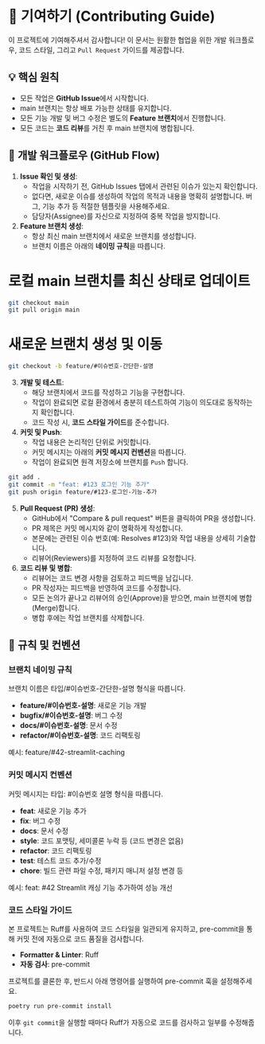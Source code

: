 # **🤝 기여하기 (Contributing Guide)**

이 프로젝트에 기여해주셔서 감사합니다! 이 문서는 원활한 협업을 위한 개발 워크플로우, 코드 스타일, 그리고 `Pull Request` 가이드를 제공합니다.

## **💡 핵심 원칙**

* 모든 작업은 **GitHub Issue**에서 시작합니다.  
* main 브랜치는 항상 배포 가능한 상태를 유지합니다.  
* 모든 기능 개발 및 버그 수정은 별도의 **Feature 브랜치**에서 진행합니다.  
* 모든 코드는 **코드 리뷰**를 거친 후 main 브랜치에 병합됩니다.

## **🚀 개발 워크플로우 (GitHub Flow)**

1. **Issue 확인 및 생성**:  
   * 작업을 시작하기 전, GitHub Issues 탭에서 관련된 이슈가 있는지 확인합니다.  
   * 없다면, 새로운 이슈를 생성하여 작업의 목적과 내용을 명확히 설명합니다. 버그, 기능 추가 등 적절한 템플릿을 사용해주세요.  
   * 담당자(Assignee)를 자신으로 지정하여 중복 작업을 방지합니다.  
2. **Feature 브랜치 생성**:  
   * 항상 최신 main 브랜치에서 새로운 브랜치를 생성합니다.  
   * 브랜치 이름은 아래의 **네이밍 규칙**을 따릅니다.

# 로컬 main 브랜치를 최신 상태로 업데이트 

```bash 
git checkout main  
git pull origin main
```

# 새로운 브랜치 생성 및 이동

```bash  
git checkout -b feature/#이슈번호-간단한-설명
```

3. **개발 및 테스트**:  
   * 해당 브랜치에서 코드를 작성하고 기능을 구현합니다.  
   * 작업이 완료되면 로컬 환경에서 충분히 테스트하여 기능이 의도대로 동작하는지 확인합니다.  
   * 코드 작성 시, **코드 스타일 가이드**를 준수합니다.  
4. **커밋 및 Push**:  
   * 작업 내용은 논리적인 단위로 커밋합니다.  
   * 커밋 메시지는 아래의 **커밋 메시지 컨벤션**을 따릅니다.  
   * 작업이 완료되면 원격 저장소에 브랜치를 `Push` 합니다.

```bash
git add .  
git commit -m "feat: #123 로그인 기능 추가"  
git push origin feature/#123-로그인-기능-추가
```

5. **Pull Request (PR) 생성**:  
   * GitHub에서 "Compare & pull request" 버튼을 클릭하여 PR을 생성합니다.  
   * PR 제목은 커밋 메시지와 같이 명확하게 작성합니다.  
   * 본문에는 관련된 이슈 번호(예: Resolves #123)와 작업 내용을 상세히 기술합니다.  
   * 리뷰어(Reviewers)를 지정하여 코드 리뷰를 요청합니다.  
6. **코드 리뷰 및 병합**:  
   * 리뷰어는 코드 변경 사항을 검토하고 피드백을 남깁니다.  
   * PR 작성자는 피드백을 반영하여 코드를 수정합니다.  
   * 모든 논의가 끝나고 리뷰어의 승인(Approve)을 받으면, main 브랜치에 병합(Merge)합니다.  
   * 병합 후에는 작업 브랜치를 삭제합니다.

## **📝 규칙 및 컨벤션**

### **브랜치 네이밍 규칙**

브랜치 이름은 타입/#이슈번호-간단한-설명 형식을 따릅니다.

* **feature/#이슈번호-설명**: 새로운 기능 개발  
* **bugfix/#이슈번호-설명**: 버그 수정  
* **docs/#이슈번호-설명**: 문서 수정  
* **refactor/#이슈번호-설명**: 코드 리팩토링

예시: feature/#42-streamlit-caching

### **커밋 메시지 컨벤션**

커밋 메시지는 타입: #이슈번호 설명 형식을 따릅니다.

* **feat**: 새로운 기능 추가  
* **fix**: 버그 수정  
* **docs**: 문서 수정  
* **style**: 코드 포맷팅, 세미콜론 누락 등 (코드 변경은 없음)  
* **refactor**: 코드 리팩토링  
* **test**: 테스트 코드 추가/수정  
* **chore**: 빌드 관련 파일 수정, 패키지 매니저 설정 변경 등

예시: feat: #42 Streamlit 캐싱 기능 추가하여 성능 개선

### **코드 스타일 가이드**

본 프로젝트는 Ruff를 사용하여 코드 스타일을 일관되게 유지하고, pre-commit을 통해 커밋 전에 자동으로 코드 품질을 검사합니다.

* **Formatter & Linter**: Ruff  
* **자동 검사**: pre-commit

프로젝트를 클론한 후, 반드시 아래 명령어를 실행하여 pre-commit 훅을 설정해주세요.

```bash
poetry run pre-commit install
```

이후 `git commit`을 실행할 때마다 Ruff가 자동으로 코드를 검사하고 일부를 수정해줍니다.
